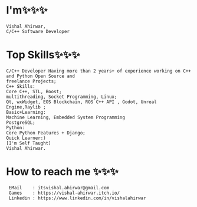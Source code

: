 # I'm✨✨✨
```
Vishal Ahirwar,
C/C++ Software Developer  

```
# Top Skills✨✨✨
```
C/C++ Developer Having more than 2 years+ of experience working on C++ and Python Open Source and
freelance Projects;
C++ Skills:
Core C++, STL, Boost;
multithreading, Socket Programming, Linux;
Qt, wxWidget, EOS Blockchain, ROS C++ API , Godot, Unreal Engine,Raylib ;
Basic+Learning:
Machine Learning, Embedded System Programming
PostgreSQL;
Python:
Core Python Features + Django;
Quick Learner:)
[I'm Self Taught]
Vishal Ahirwar.    
```
# How to reach me ✨✨✨
```
 EMail    : itsvishal.ahirwar@gmail.com
 Games    : https://vishal-ahirwar.itch.io/
 Linkedin : https://www.linkedin.com/in/vishalahirwar
```
<!---
IVishalAhirwar/IVishalAhirwar is a ✨ special ✨ repository because its `README.md` (this file) appears on your GitHub profile.
You can click the Preview link to take a look at your changes.
--->

